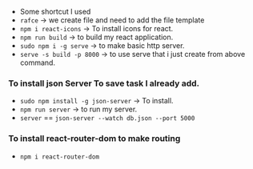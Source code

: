 - Some shortcut I used
- `rafce` -> we create file and need to add the file template
- `npm i react-icons` -> To install icons for react.
- `npm run build` -> to build my react application.
- `sudo npm i -g serve` -> to make basic http server.
- `serve -s build -p 8000` -> to use serve that i just create from above command.

### To install json Server To save task I already add.

- `sudo npm install -g json-server` -> To install.
- `npm run server` -> to run my server.
- `server` == `json-server --watch db.json --port 5000`

### To install react-router-dom to make routing
- `npm i react-router-dom`
